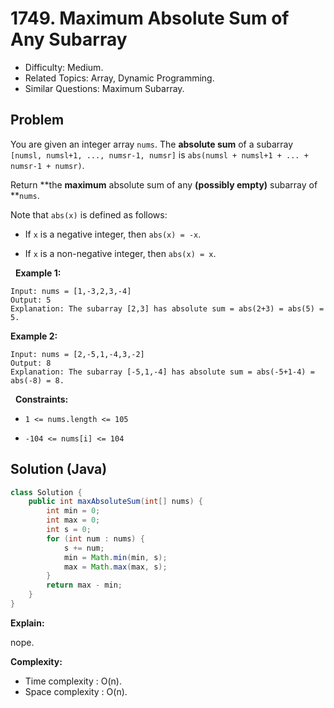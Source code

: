# 1749. Maximum Absolute Sum of Any Subarray

- Difficulty: Medium.
- Related Topics: Array, Dynamic Programming.
- Similar Questions: Maximum Subarray.

## Problem

You are given an integer array ```nums```. The **absolute sum** of a subarray ```[numsl, numsl+1, ..., numsr-1, numsr]``` is ```abs(numsl + numsl+1 + ... + numsr-1 + numsr)```.

Return **the **maximum** absolute sum of any **(possibly empty)** subarray of **```nums```.

Note that ```abs(x)``` is defined as follows:


	
- If ```x``` is a negative integer, then ```abs(x) = -x```.
	
- If ```x``` is a non-negative integer, then ```abs(x) = x```.


 
**Example 1:**

```
Input: nums = [1,-3,2,3,-4]
Output: 5
Explanation: The subarray [2,3] has absolute sum = abs(2+3) = abs(5) = 5.
```

**Example 2:**

```
Input: nums = [2,-5,1,-4,3,-2]
Output: 8
Explanation: The subarray [-5,1,-4] has absolute sum = abs(-5+1-4) = abs(-8) = 8.
```

 
**Constraints:**


	
- ```1 <= nums.length <= 105```
	
- ```-104 <= nums[i] <= 104```



## Solution (Java)

```java
class Solution {
    public int maxAbsoluteSum(int[] nums) {
        int min = 0;
        int max = 0;
        int s = 0;
        for (int num : nums) {
            s += num;
            min = Math.min(min, s);
            max = Math.max(max, s);
        }
        return max - min;
    }
}
```

**Explain:**

nope.

**Complexity:**

* Time complexity : O(n).
* Space complexity : O(n).
